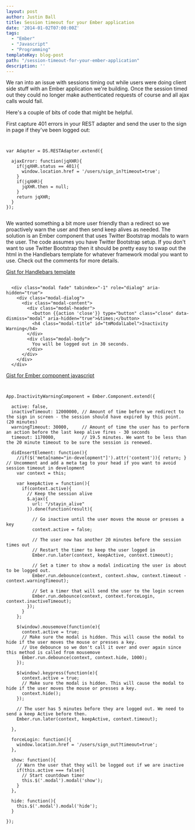 ```yaml
---
layout: post
author: Justin Ball
title: Session timeout for your Ember application
date: '2014-01-02T07:00:00Z'
tags:
  - "Ember"
  - "Javascript"
  - "Programming"
templateKey: blog-post
path: "/session-timeout-for-your-ember-application"
description: ''
---
```


We ran into an issue with sessions timing out while users were doing client side stuff with an Ember application we're building.
Once the session timed out they could no longer make authenticated requests of course and all ajax calls would fail.

Here's a couple of bits of code that might be helpful.

First capture 401 errors in your REST adapter and send the user to the sign in page if they've been logged out:

<pre><code class="javascript">

var Adapter = DS.RESTAdapter.extend({

  ajaxError: function(jqXHR){
    if(jqXHR.status == 401){
      window.location.href = '/users/sign_in?timeout=true';
    }
    if(jqXHR){
      jqXHR.then = null;
    }
    return jqXHR;
  }
});

</pre></code>

We wanted something a bit more user friendly than a redirect so we proactively warn the user and then send keep alives as needed.
The solution is an Ember component that uses Twitter Bootstrap modals to warn the user. The code assumes
you have Twitter Bootstrap setup. If you don't want to use Twitter Bootstrap then it should be pretty easy to swap out the
html in the Handlebars template for whatever framework modal you want to use. Check out the comments for more details.


<a href="https://gist.github.com/jbasdf/8228953">Gist for Handlebars template</a>
<pre><code class="html">
  &lt;div class=&quot;modal fade&quot; tabindex=&quot;-1&quot; role=&quot;dialog&quot; aria-hidden=&quot;true&quot;&gt;
    &lt;div class=&quot;modal-dialog&quot;&gt;
      &lt;div class=&quot;modal-content&quot;&gt;
        &lt;div class=&quot;modal-header&quot;&gt;
          &lt;button {{action &#039;close&#039;}} type=&quot;button&quot; class=&quot;close&quot; data-dismiss=&quot;modal&quot; aria-hidden=&quot;true&quot;&gt;&amp;times;&lt;/button&gt;
          &lt;h4 class=&quot;modal-title&quot; id=&quot;tmModalLabel&quot;&gt;Inactivity Warning&lt;/h4&gt;
        &lt;/div&gt;
        &lt;div class=&quot;modal-body&quot;&gt;
          You will be logged out in 30 seconds.
        &lt;/div&gt;
      &lt;/div&gt;
    &lt;/div&gt;
  &lt;/div&gt;
</pre></code>


<a href="https://gist.github.com/jbasdf/8229029">Gist for Ember component javascript</a>

<pre><code class="javascript">

App.InactivityWarningComponent = Ember.Component.extend({

  active: false,
  inactiveTimeout: 12000000, // Amount of time before we redirect to the sign in screen - the session should have expired by this point. (20 minutes)
  warningTimeout: 30000,     // Amount of time the user has to perform an action before the last keep alive fires - 30 seconds
  timeout: 1170000,          // 19.5 minutes. We want to be less than the 20 minute timeout to be sure the session is renewed.

  didInsertElement: function(){
    //if($('meta[name="in-development"]').attr('content')){ return; } // Uncomment and add a meta tag to your head if you want to avoid session timeout in development
    var context = this;

    var keepActive = function(){
      if(context.active){
        // Keep the session alive
        $.ajax({
          url: "/stayin_alive"
        }).done(function(result){

          // Go inactive until the user moves the mouse or presses a key
          context.active = false;

          // The user now has another 20 minutes before the session times out
          // Restart the timer to keep the user logged in
          Ember.run.later(context, keepActive, context.timeout);

          // Set a timer to show a modal indicating the user is about to be logged out.
          Ember.run.debounce(context, context.show, context.timeout - context.warningTimeout);

          // Set a timer that will send the user to the login screen
          Ember.run.debounce(context, context.forceLogin, context.inactiveTimeout);
        });
      }
    };

    $(window).mousemove(function(e){
      context.active = true;
      // Make sure the modal is hidden. This will cause the modal to hide if the user moves the mouse or presses a key.
      // Use debounce so we don't call it over and over again since this method is called from mousemove
      Ember.run.debounce(context, context.hide, 1000);
    });

    $(window).keypress(function(e){
      context.active = true;
      // Make sure the modal is hidden. This will cause the modal to hide if the user moves the mouse or presses a key.
      context.hide();
    });

    // The user has 5 minutes before they are logged out. We need to send a keep Active before then.
    Ember.run.later(context, keepActive, context.timeout);

  },

  forceLogin: function(){
    window.location.href = '/users/sign_out?timeout=true';
  },

  show: function(){
    // Warn the user that they will be logged out if we are inactive
    if(this.active === false){
      // Start countdown timer
      this.$('.modal').modal('show');
    }
  },

  hide: function(){
    this.$('.modal').modal('hide');
  }

});

</pre></code>
